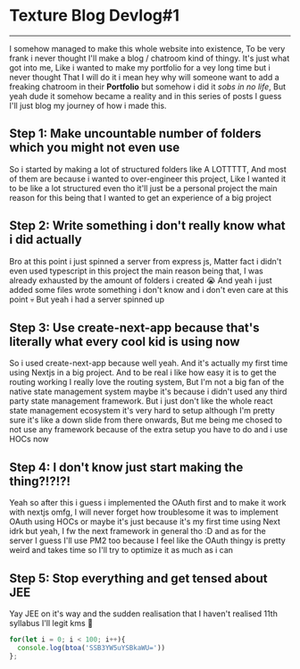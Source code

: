 # Texture Blog Devlog#1
---
I somehow managed to make this whole website into existence, To be very frank i never thought I'll make
a blog / chatroom kind of thingy. It's just what got into me, Like i wanted to make my portfolio for a
vey long time but i never thought That I will do it i mean hey why will someone want to add a freaking 
chatroom in their __Portfolio__ but somehow i did it *sobs in no life*, But yeah dude it somehow
became a reality and in this series of posts I guess I'll just blog my journey of how i made this.

## Step 1: Make uncountable number of folders which you might not even use
So i started by making a lot of structured folders like A LOTTTTT, And most of them are because i wanted
to over-engineer this project, Like I wanted it to be like a lot structured even tho it'll just be a
personal project the main reason for this being that I wanted to get an experience of a big project

## Step 2: Write something i don't really know what i did actually
Bro at this point i just spinned a server from express js, Matter fact i didn't even used typescript in
this project the main reason being that, I was already exhausted by the amount of folders i created 😭
And yeah i just added some files wrote something i don't know and i don't even care at this point 💀
But yeah i had a server spinned up

## Step 3: Use create-next-app because that's literally what every cool kid is using now
So i used create-next-app because well yeah. And it's actually my first time using Nextjs in a big project.
And to be real i like how easy it is to get the routing working I really love the routing system, But I'm
not a big fan of the native state management system maybe it's because i didn't used any third party 
state management framework. But i just don't like the whole react state management ecosystem it's very hard
to setup although I'm pretty sure it's like a down slide from there onwards, But me being me chosed to not 
use any framework because of the extra setup you have to do and i use HOCs now

## Step 4: I don't know just start making the thing?!?!?!
Yeah so after this i guess i implemented the OAuth first and to make it work with nextjs omfg, I will never
forget how troublesome it was to implement OAuth using HOCs or maybe it's just because it's my first time
using Next idrk but yeah, I fw the next framework in general tho :D and as for the server I guess I'll use
PM2 too because I feel like the OAuth thingy is pretty weird and takes time so I'll try to optimize it as
much as i can

## Step 5: Stop everything and get tensed about JEE
Yay JEE on it's way and the sudden realisation that I haven't realised 11th syllabus I'll legit kms 🙂

```js
for(let i = 0; i < 100; i++){
  console.log(btoa('SSB3YW5uYSBkaWU='))
};
```
